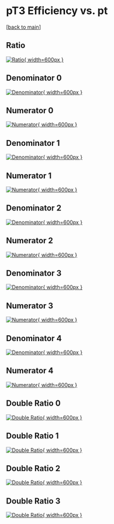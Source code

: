 # pT3 Efficiency vs. pt

[[back to main](./)]



## Ratio

[![Ratio](../mtv/var/pT3_vtr_211_1_eff_pt.png){ width=600px }](../mtv/var/pT3_vtr_211_1_eff_pt.pdf)

## Denominator 0

[![Denominator](../mtv/den/pT3_vtr_211_1_eff_pt_den0.png){ width=600px }](../mtv/den/pT3_vtr_211_1_eff_pt_den0.pdf)

## Numerator 0

[![Numerator](../mtv/num/pT3_vtr_211_1_eff_pt_num0.png){ width=600px }](../mtv/num/pT3_vtr_211_1_eff_pt_num0.pdf)

## Denominator 1

[![Denominator](../mtv/den/pT3_vtr_211_1_eff_pt_den1.png){ width=600px }](../mtv/den/pT3_vtr_211_1_eff_pt_den1.pdf)

## Numerator 1

[![Numerator](../mtv/num/pT3_vtr_211_1_eff_pt_num1.png){ width=600px }](../mtv/num/pT3_vtr_211_1_eff_pt_num1.pdf)

## Denominator 2

[![Denominator](../mtv/den/pT3_vtr_211_1_eff_pt_den2.png){ width=600px }](../mtv/den/pT3_vtr_211_1_eff_pt_den2.pdf)

## Numerator 2

[![Numerator](../mtv/num/pT3_vtr_211_1_eff_pt_num2.png){ width=600px }](../mtv/num/pT3_vtr_211_1_eff_pt_num2.pdf)

## Denominator 3

[![Denominator](../mtv/den/pT3_vtr_211_1_eff_pt_den3.png){ width=600px }](../mtv/den/pT3_vtr_211_1_eff_pt_den3.pdf)

## Numerator 3

[![Numerator](../mtv/num/pT3_vtr_211_1_eff_pt_num3.png){ width=600px }](../mtv/num/pT3_vtr_211_1_eff_pt_num3.pdf)

## Denominator 4

[![Denominator](../mtv/den/pT3_vtr_211_1_eff_pt_den4.png){ width=600px }](../mtv/den/pT3_vtr_211_1_eff_pt_den4.pdf)

## Numerator 4

[![Numerator](../mtv/num/pT3_vtr_211_1_eff_pt_num4.png){ width=600px }](../mtv/num/pT3_vtr_211_1_eff_pt_num4.pdf)

## Double Ratio 0

[![Double Ratio](../mtv/ratio/pT3_vtr_211_1_eff_pt_ratio0.png){ width=600px }](../mtv/ratio/pT3_vtr_211_1_eff_pt_ratio0.pdf)

## Double Ratio 1

[![Double Ratio](../mtv/ratio/pT3_vtr_211_1_eff_pt_ratio1.png){ width=600px }](../mtv/ratio/pT3_vtr_211_1_eff_pt_ratio1.pdf)

## Double Ratio 2

[![Double Ratio](../mtv/ratio/pT3_vtr_211_1_eff_pt_ratio2.png){ width=600px }](../mtv/ratio/pT3_vtr_211_1_eff_pt_ratio2.pdf)

## Double Ratio 3

[![Double Ratio](../mtv/ratio/pT3_vtr_211_1_eff_pt_ratio3.png){ width=600px }](../mtv/ratio/pT3_vtr_211_1_eff_pt_ratio3.pdf)

